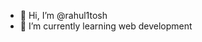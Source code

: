 - 👋 Hi, I’m @rahul1tosh
- 🌱 I’m currently learning web development


<!---
rahul1tosh/rahul1tosh is a ✨ special ✨ repository because its `README.md` (this file) appears on your GitHub profile.
You can click the Preview link to take a look at your changes.
--->
